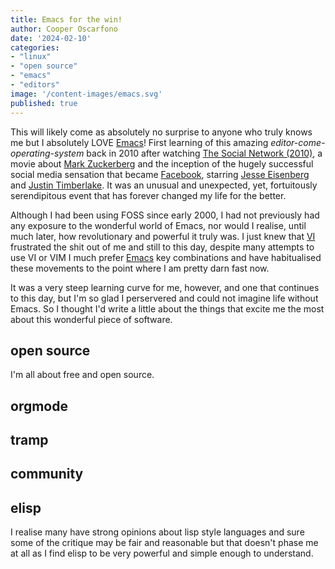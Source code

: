 ```yaml
---
title: Emacs for the win!
author: Cooper Oscarfono
date: '2024-02-10'
categories:
- "linux"
- "open source"
- "emacs"
- "editors"
image: '/content-images/emacs.svg'
published: true
---
```


<p><span class="dropcap">T</span>his will likely come as absolutely no surprise to anyone who truly knows me but  I absolutely LOVE <a href="https://www.gnu.org/software/emacs" target="_blank">Emacs</a>!   First learning of this amazing <em>editor-come-operating-system</em> back in 2010 after watching <a href="https://www.imdb.com/title/tt1285016" target="_blank">The Social Network (2010)</a>, a movie about <a href="https://en.wikipedia.org/wiki/Mark_Zuckerberg" target="_blank">Mark Zuckerberg</a> and the inception of the hugely successful social media sensation that became <a href="https://www.facebook.com" target="_blank">Facebook</a>, starring <a href="https://www.imdb.com/name/nm0251986" target="_blank">Jesse Eisenberg</a> and <a href="https://www.imdb.com/name/nm0005493" target="_blank">Justin Timberlake</a>. It was an unusual and unexpected, yet, fortuitously serendipitous event that has forever changed my life for the better.</p>

<p>Although I had been using <span title="Free and Open Source Software">FOSS</span> since early 2000, I had not previously had any exposure to the wonderful world of Emacs, nor would I realise, until much later, how revolutionary and powerful it truly was.  I just knew that <a href="https://en.wikipedia.org/wiki/Vi_(text_editor)" target="_blank">VI</a> frustrated the shit out of me and still to this day, despite many attempts to use VI or VIM I much prefer <a href="https://www.gnu.org/software/emacs" target="_blank">Emacs</a> key combinations and have habitualised these movements to the point where I am pretty darn fast now.</p>

<p>It was a very steep learning curve for me, however, and one that continues to this day, but I'm so glad I perservered and could not imagine life without Emacs.
So I thought I'd write a little about the things that excite me the most about this wonderful piece of software.</p>

## open source
I'm all about free and open source.
## orgmode

## tramp

## community

## elisp
I realise many have strong opinions about lisp style languages and sure some of the critique may be fair and reasonable but that doesn't phase me at all as I find elisp to be very powerful and simple enough to understand.
